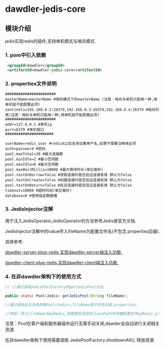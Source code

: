 # dawdler-jedis-core

## 模块介绍

jedis实现redis的插件,支持单机模式与哨兵模式.

### 1. pom中引入依赖

```xml
 <groupId>dawdler</groupId>
 <artifactId>dawdler-jedis-core</artifactId>
```

### 2. properties文件说明

```properties
#######################
masterName=masterName #哨兵模式下的masterName (注意：哨兵与单机只能用一种,用单机就不能配置此项)
sentinels=192.168.0.2:26379,192.168.0.3:26379,192.168.0.4:26379 #哨兵列表(注意：哨兵与单机只能用一种,用单机就不能配置此项)
#######################
addr=127.0.0.1 #单机ip
port=6379 #单机端口
######################

userName=redis_user #redis6之后支持设置用户名,如果不需要注释掉此项
auth=password #密码
pool.maxTotal=20 #最大连接数
pool.minIdle=2 #最小空闲数
pool.maxIdle=8 #最大空闲数
pool.maxWaitMillis=10000 #最大等待时长(单位毫秒)
pool.testOnBorrow=false #获取连接时是否验证连接有效 默认为false
pool.testOnCreate=false #创建连接时是否验证连接有效 默认为false
pool.testOnReturn=false #反还连接时是否验证连接有效 默认为false
timeout=10000 #超时时间(单位毫秒)
database=0 #使用指定数据槽
```

### 3. JedisInjector注解

用于注入JedisOperator,JedisOperator的方法参考Jedis类官方文档.

JedisInjector注解中的value传入fileName为配置文件名(不包含.properties后缀).

具体参考:

[dawdler-server-plug-redis 实现dawdler-server端注入功能.](../dawdler-server-plug-redis/README.md)

[dawdler-client-plug-redis 实现dawdler-client端注入功能.](../dawdler-client-plug-redis/README.md)

### 4. 在非dawdler架构下的使用方式

```java
// //通过调用JedisPoolFactory的getJedisPool方法

public static Pool<Jedis> getJedisPool(String fileName); 

//通过调用此方法来获取Pool<Jedis>,fileName是不包含后缀.properties.

//例如：传入fileName为myRedis,则需要在项目的classPath中创建配置文件myRedis.properties.

```

注意：Pool<Jedis>在客户端和服务器端中运行无需手动关闭,dawder会自动进行关闭相关资源.

在非dawdler架构下使用需要调用 JedisPoolFactory.shutdownAll(); 释放资源.
